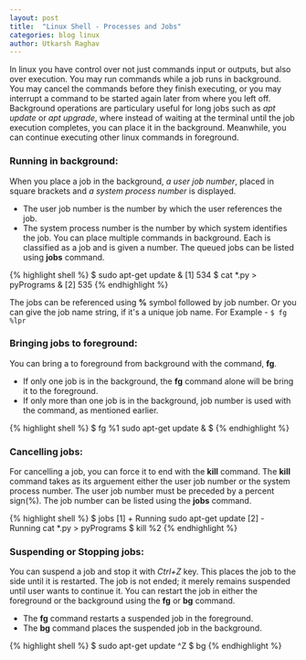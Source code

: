 ```yaml
---
layout: post
title:  "Linux Shell - Processes and Jobs"
categories: blog linux
author: Utkarsh Raghav
---
```

In linux you have control over not just commands input or outputs, but also over execution. You may run commands while a job runs in background. You may cancel the commands before they finish executing, or you may interrupt a command to be started again later from where you left off. Background operations are particulary useful for long jobs such as *apt update* or *apt upgrade*, where instead of waiting at the terminal until the job execution completes, you can place it in the background. Meanwhile, you can continue executing other linux commands in foreground.

### Running in background:
When you place a job in the background, *a user job number*, placed in square brackets and *a system process number* is displayed.
- The user job number is the number by which the user references the job.
- The system process number is the number by which system identifies the job.
You can place multiple commands in background. Each is classified as a job and is given a number.
The queued jobs can be listed using **jobs** command.

{% highlight shell %}
$ sudo apt-get update &
[1] 534
$ cat *.py > pyPrograms &
[2] 535
{% endhighlight %}

The jobs can be referenced using **%** symbol followed by job number. Or you can give the job name string, if it's a unique job name. For Example - `$ fg %lpr`

### Bringing jobs to foreground:
You can bring a to foreground from background with the command, **fg**.
- If only one job is in the background, the **fg** command alone will be bring it to the foreground.
- If only more than one job is in the background, job number is used with the command, as mentioned earlier.

{% highlight shell %}
$ fg %1
sudo apt-get update &
$
{% endhighlight %}

### Cancelling jobs:
For cancelling a job, you can force it to end with the **kill** command. The **kill** command takes as its arguement either the user job number or the system process number. The user job number must be preceded by a percent sign(%). The job number can be listed using the **jobs** command.

{% highlight shell %}
$ jobs
[1] + Running sudo apt-get update
[2] - Running cat *.py > pyPrograms
$ kill %2
{% endhighlight %}

### Suspending or Stopping jobs:
You can suspend a job and stop it with *Ctrl+Z* key. This places the job to the side until it is restarted. The job is not ended; it merely remains suspended until user wants to continue it.
You can restart the job in either the foreground or the background using the **fg** or **bg** command.
- The **fg** command restarts a suspended job in the foreground.
- The **bg** command places the suspended job in the background.

{% highlight shell %}
$ sudo apt-get update
^Z
$ bg
{% endhighlight %}
